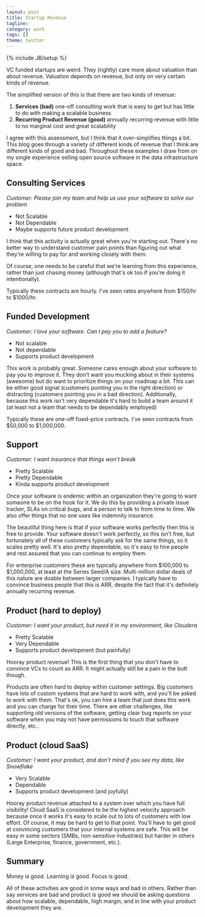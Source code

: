 ```yaml
---
layout: post
title: Startup Revenue
tagline:
category: work
tags: []
theme: twitter
---
```

{% include JB/setup %}

VC funded startups are weird.
They (rightly) care more about valuation than about revenue.
Valuation depends on revenue, but only on very certain kinds of revenue.

The simplified version of this is that there are two kinds of revenue:

1.  **Services (bad)** one-off consulting work that is easy to get but has little to do with making a scalable business
2.  **Recurring Product Revenue (good)** annually recurring revenue with little to no marginal cost and great scalability

I agree with this assessment, but I think that it over-simplifies things a bit.
This blog goes through a variety of different kinds of revenue that I think are
different kinds of good and bad.  Throughout these examples I draw from on my
single experience selling open source software in the data infrastructure space.


## Consulting Services

*Customer: Please join my team and help us use your software to solve our problem*

-   Not Scalable
-   Not Dependable
-   Maybe supports future product development

I think that this activity is actually great when you're starting out.
There's no better way to understand customer pain points than figuring out what
they're willing to pay for and working closely with them.

Of course, one needs to be careful that we're learning from this experience,
rather than just chasing money (although that's ok too if you're doing it
intentionally).

Typically these contracts are hourly.  I've seen rates anywhere from $150/hr to
$1000/hr.


## Funded Development

*Customer: I love your software.  Can I pay you to add a feature?*

-   Not scalable
-   Not dependable
-   Supports product development

This work is probably great.  Someone cares enough about your software to pay
you to improve it.  They don't want you mucking about in their systems
(awesome) but do want to prioritize things on your roadmap a bit.  This can be
either good signal (customers pointing you in the right direction) or
distracting (customers pointing you in a bad direction).  Additionally, because
this work isn't very dependable it's hard to build a team around it (at least
not a team that needs to be dependably employed)

Typically these are one-off fixed-price contracts.  I've seen contracts from
$50,000 to $1,000,000.



## Support

*Customer: I want insurance that things won't break*

-   Pretty Scalable
-   Pretty Dependable
-   Kinda supports product development

Once your software is endemic within an organization they're going to want
someone to be on the hook for it.  We do this by providing a private issue
tracker, SLAs on critical bugs, and a person to talk to from time to time.  We
also offer things that no one uses like indemnity insurance.

The beautiful thing here is that if your software works perfectly then this is
free to provide.  Your software doesn't work perfectly, so this isn't free, but
fortunately all of these customers typically ask for the same things, so it
scales pretty well.  It's also pretty dependable, so it's easy to hire people
and rest assured that you can continue to employ them.

For enterprise customers these are typically anywhere from $100,000 to
$1,000,000, at least at the Series Seed/A size.  Multi-million dollar deals of
this nature are doable between larger companies.  I typically have to convince
business people that this is ARR, despite the fact that it's definitely
annually recurring revenue.


## Product (hard to deploy)

*Customer: I want your product, but need it in my environment, like Cloudera*

-   Pretty Scalable
-   Very Dependable
-   Supports product development (but painfully)

Hooray product revenue!  This is the first thing that you don't have to
convince VCs to count as ARR.  It might actually still be a pain in the butt
though.

Products are often hard to deploy within customer settings.  Big customers have
lots of custom systems that are hard to work with, and you'll be asked to work
with them.  That's ok, you can hire a team that just does this work and you can
charge for their time.  There are other challenges, like supporting old
versions of the software, getting clear bug reports on your software when you
may not have permissions to touch that software directly, etc..


## Product (cloud SaaS)

*Customer: I want your product, and don't mind if you see my data, like Snowflake*

-   Very Scalable
-   Dependable
-   Supports product development (and joyfully)

Hooray product revenue attached to a system over which you have full visibility!
Cloud SaaS is considered to be the highest velocity approach because once it
works it's easy to scale out to lots of customers with low effort.  Of course,
it may be hard to get to that point.  You'll have to get good at convincing
customers that your internal systems are safe.  This will be easy in some
sectors (SMBs, non-sensitive industries) but harder in others (Large
Enterprise, finance, government, etc.).


## Summary

Money is good.  Learning is good.  Focus is good.

All of these activities are good in some ways and bad in others.  Rather than
say services are bad and product is good we should be asking questions about
how scalable, dependable, high margin, and in line with your product
development they are.
